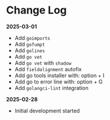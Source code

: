 # Change Log

**2025-03-01**

- Add `goimports`
- Add `gofumpt`
- Add `golines`
- Add `go vet`
- Add `go vet` with `shadow`
- Add `fieldalignment` autofix
- Add go tools installer with: option + I
- Add go to error line with: option + G
- Add `golangci-lint` integration

**2025-02-28**

- Initial development started
